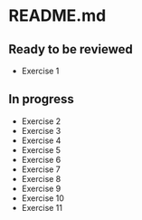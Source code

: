 # README.md

## Ready to be reviewed

* Exercise 1

## In progress

* Exercise 2
* Exercise 3
* Exercise 4
* Exercise 5
* Exercise 6
* Exercise 7
* Exercise 8
* Exercise 9
* Exercise 10
* Exercise 11